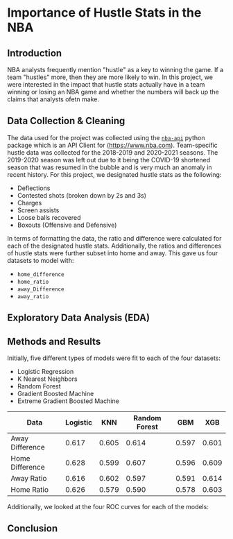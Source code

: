 # Importance of Hustle Stats in the NBA

## Introduction

NBA analysts frequently mention "hustle" as a key to winning the game. If a team "hustles" more, then they are more likely to win. In this project, we were interested in the impact that hustle stats actually have in a team winning or losing an NBA game and whether the numbers will back up the claims that analysts ofetn make.

## Data Collection & Cleaning

The data used for the project was collected using the [`nba-api`](https://pypi.org/project/nba-api/) python package which is an API Client for (https://www.nba.com). Team-specific hustle data was collected for the 2018-2019 and 2020-2021 seasons. The 2019-2020 season was left out due to it being the COVID-19 shortened season that was resumed in the bubble and is very much an anomaly in recent history. For this project, we designated hustle stats as the following:
- Deflections
- Contested shots (broken down by 2s and 3s)
- Charges
- Screen assists
- Loose balls recovered 
- Boxouts (Offensive and Defensive)

In terms of formatting the data, the ratio and difference were calculated for each of the designated hustle stats. Additionally, the ratios and differences of hustle stats were further subset into home and away. This gave us four datasets to model with: 
- `home_difference`
- `home_ratio`
- `away_Difference`
- `away_ratio`

## Exploratory Data Analysis (EDA)

## Methods and Results

Initially, five different types of models were fit to each of the four datasets:
- Logistic Regression
- K Nearest Neighbors
- Random Forest
- Gradient Boosted Machine
- Extreme Gradient Boosted Machine

| Data | Logistic | KNN | Random Forest | GBM | XGB |
| ----------- | ----------- |----------- |----------- |----------- |----------- |
| Away Difference | 0.617 | 0.605 | 0.614 | 0.597 | 0.601 |
| Home Difference | 0.628 | 0.599 | 0.607 | 0.596 | 0.609 |
| Away Ratio | 0.616 | 0.602 | 0.597 | 0.591 | 0.614 |
| Home Ratio | 0.626 | 0.579 | 0.590 | 0.578 | 0.603 

Additionally, we looked at the four ROC curves for each of the models:



## Conclusion

